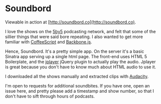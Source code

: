 # Soundbord

Viewable in action at [http://soundbord.co](http://soundbord.co).

I love the shows on the [5by5](http://5by5.tv) podcasting network, and felt that some of the sillier things that were said bore repeating. I also wanted to get more familiar with [CoffeeScript](http://coffeescript.org) and [Backbone.js](http://documentcloud.github.com/backbone/). 

Hence, Soundbord. It's a pretty simple app. On the server it's a basic Sinatra app serving up a single html page. The front-end uses HTML 5 Boilerplate, and the [jplayer](http://jplayer.org/) jQuery plugin to actually play the audio. Jplayer is great because you don't have to know much about HTML audio to use it.

I downloaded all the shows manually and extracted clips with [Audacity](http://audacity.sourceforge.net/). 

I'm open to requests for additional soundbites. If you have one, open an issue here, and pretty please add a timestamp and show number, so that I don't have to sift through hours of podcasts.
